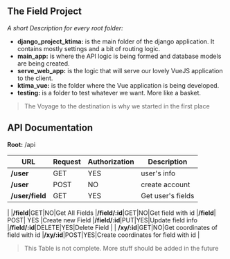 ## The Field Project
*A short Description for every root folder:*

 - **django_project_ktima:**  is the main folder of the django application. It contains mostly settings and a bit of routing logic.
 - **main_app:**  is where the API logic is being formed and database models are being created.
 - **serve_web_app:** is the logic that will serve our lovely VueJS application to the client.
 - **ktima_vue:** is the folder where the Vue application is being developed.
 - **testing:** is a folder to test whatever we want.  More like a basket.

>The Voyage to the destination is why we started in the first place

## **API Documentation**

**Root:**  /api

 URL | Request | Authorization| Description|
|--|--|--|--|
| **/user** | GET | YES|  user's info| 
| **/user**|POST| NO| create account|
| **/user/field** |GET |YES|Get user's fields
|
|**/field**|GET|NO|Get All Fields
|**/field/:id**|GET|NO|Get field with id
|**/field**| POST| YES |Create new Field
|**/field/:id**|PUT|YES|Update field info
|**/field/:id**|DELETE|YES|Delete Field
|
| **/xy/:id**|GET|NO|Get coordinates of field with id
|**/xy/:id**|POST|YES|Create coordinates for field with id
|
>This Table is not complete. More stuff should be added in the future
